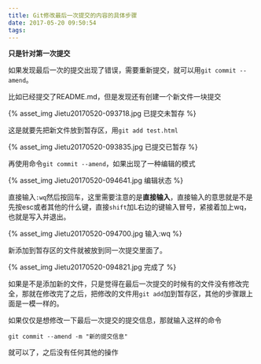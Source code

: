 ```yaml
---
title: Git修改最后一次提交的内容的具体步骤
date: 2017-05-20 09:50:54
tags:
---
```

**只是针对第一次提交**

如果发现最后一次的提交出现了错误，需要重新提交，就可以用`git commit --amend`。

比如已经提交了README.md，但是发现还有创建一个新文件一块提交

{% asset_img Jietu20170520-093718.jpg 已提交未暂存 %}

这是就要先把新文件放到暂存区，用`git add test.html`

{% asset_img Jietu20170520-093835.jpg 已提交已暂存 %}

再使用命令`git commit --amend`，如果出现了一种编辑的模式

{% asset_img Jietu20170520-094641.jpg 编辑状态 %}

直接输入`:wq`然后按回车，这里需要注意的是**直接输入**，直接输入的意思就是不是先按esc或者其他的什么键，直接`shift`加L右边的键输入冒号，紧接着加上wq，也就是写入并退出。

{% asset_img Jietu20170520-094700.jpg 输入:wq %}

新添加到暂存区的文件就被放到同一次提交里面了。

{% asset_img Jietu20170520-094821.jpg 完成了 %}

如果是不是添加新的文件，只是觉得在最后一次提交的时候有的文件没有修改完全，那就在修改完了之后，把修改的文件用`git add`加到暂存区，其他的步骤跟上面是一模一样的。

如果仅仅是想修改一下最后一次提交的提交信息，那就输入这样的命令

~~~
git commit --amend -m "新的提交信息"
~~~

就可以了，之后没有任何其他的操作
